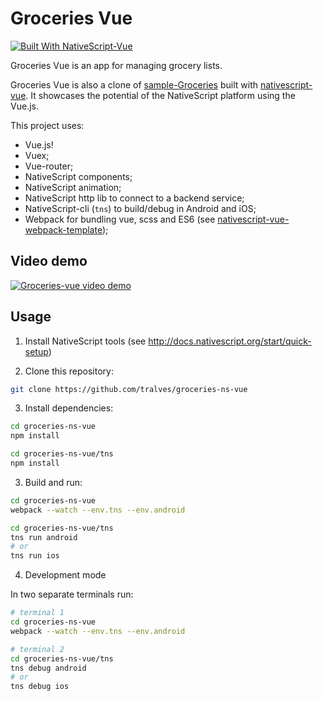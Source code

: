 # Groceries Vue

[![Built With NativeScript-Vue](https://img.shields.io/badge/built_with-nativescript--vue-42B883.svg)](https://nativescript-vue.org/#/)

Groceries Vue is an app for managing grocery lists.

Groceries Vue  is also a clone of [sample-Groceries](https://github.com/NativeScript/sample-Groceries)
built with [nativescript-vue](https://github.com/rigor789/nativescript-vue). It
showcases the potential of the NativeScript platform using the Vue.js.

This project uses:

- Vue.js!
- Vuex;
- Vue-router;
- NativeScript components;
- NativeScript animation;
- NativeScript http lib to connect to a backend service;
- NativeScript-cli (`tns`) to build/debug in Android and iOS;
- Webpack for bundling vue, scss and ES6 (see [nativescript-vue-webpack-template](https://github.com/tralves/nativescript-vue-webpack-template));

## Video demo

[![Groceries-vue video demo](https://img.youtube.com/vi/4CdLCR_sYPc/0.jpg)](https://www.youtube.com/watch?v=4CdLCR_sYPc)
## Usage

1. Install NativeScript tools (see http://docs.nativescript.org/start/quick-setup)

2. Clone this repository:
```bash
git clone https://github.com/tralves/groceries-ns-vue
```

3. Install dependencies:

```bash
cd groceries-ns-vue
npm install

cd groceries-ns-vue/tns
npm install
```

3. Build and run:

```bash
cd groceries-ns-vue
webpack --watch --env.tns --env.android

cd groceries-ns-vue/tns
tns run android
# or
tns run ios
```

4. Development mode

In two separate terminals run:
```bash
# terminal 1
cd groceries-ns-vue
webpack --watch --env.tns --env.android

# terminal 2
cd groceries-ns-vue/tns
tns debug android
# or
tns debug ios
```
